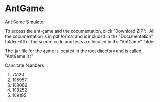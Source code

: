 AntGame
=======

Ant Game Simulator

To access the ant-game and the documentation, click "Download ZIP":
	-All the documentation is in pdf format and is included in the "Documentation" folder
	-All of the source code and tests are located in the "AntGame" folder

The .jar file for the game is located in the root directory and is called "AntGame.jar"

Canditate Numbers:
<ol>
<li>74120</li>
<li>105957</li>
<li>108069 </li>
<li>108252 </li>
<li>109195</li>
</ol>
	
	
